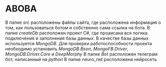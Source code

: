 # ABOBA

В папке _src_ расположены файлы сайта, где расположена информация о том, как пользоваться ботом и собственно сама ссылка на бота.
В папке _createDb_ расположен проект C#, где проаисана вся логика подключения и заполнения базы данных. В качестве базы данных используется _MongoDB_. Для проверки работоспособности проекта необходимо установить _MongoDB.Bson_, _MongoFB.Driver_, _MongoDB.Driver.Core_ и _DeepMorphy_
В папке _Bot_ расположен телеграм бот, написанный на _python_
В папке neuro_net расположена нейросеть
